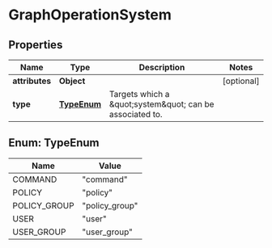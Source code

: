 # GraphOperationSystem

## Properties
Name | Type | Description | Notes
------------ | ------------- | ------------- | -------------
**attributes** | **Object** |  |  [optional]
**type** | [**TypeEnum**](#TypeEnum) | Targets which a \&quot;system\&quot; can be associated to. | 

<a name="TypeEnum"></a>
## Enum: TypeEnum
Name | Value
---- | -----
COMMAND | &quot;command&quot;
POLICY | &quot;policy&quot;
POLICY_GROUP | &quot;policy_group&quot;
USER | &quot;user&quot;
USER_GROUP | &quot;user_group&quot;
